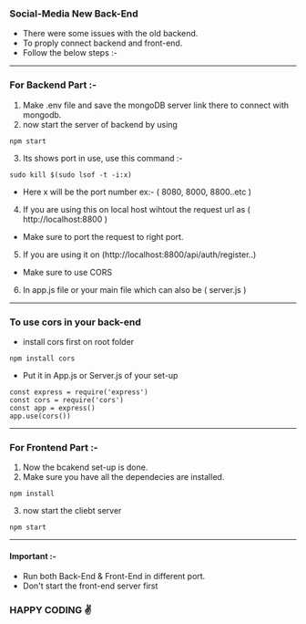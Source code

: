 ### Social-Media New Back-End

* There were some issues with the old backend.
* To proply connect backend and front-end.
* Follow the below steps :-

<hr>

### For Backend Part :-

1. Make .env file and save the mongoDB server link there to connect with mongodb.
2. now start the server of backend by using 
```
npm start
```
3. Its shows port in use, use this command :-
```
sudo kill $(sudo lsof -t -i:x)
``` 
* Here x will be the port number ex:- ( 8080, 8000, 8800..etc ) 

4. If you are using this on local host wihtout the request url as ( http://localhost:8800 )
* Make sure to port the request to right port.

5. If you are using it on (http://localhost:8800/api/auth/register..)
* Make sure to use CORS


6. In app.js file or your main file which can also be ( server.js )

<hr>

### To use cors in your back-end

* install cors first on root folder
```
npm install cors
```

* Put it in App.js or Server.js of your set-up

```
const express = require('express')
const cors = require('cors')
const app = express()
app.use(cors())
```
<hr>


### For Frontend Part :-

1. Now the bcakend set-up is done.
2. Make sure you have all the dependecies are installed.
```
npm install
```
3. now start the cliebt server
```
npm start
```

<hr>

#### Important :-

* Run both Back-End & Front-End in different port.
* Don't start the front-end server first  

### HAPPY CODING ✌️